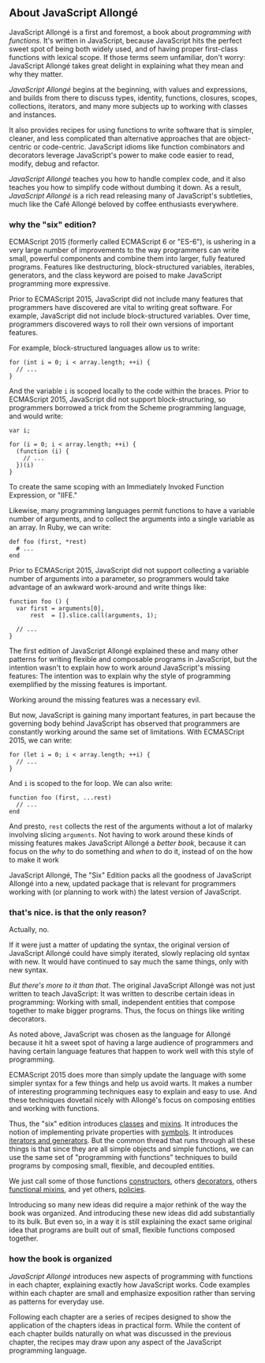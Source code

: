 ## About JavaScript Allongé

JavaScript Allongé is a first and foremost, a book about *programming with functions*. It's written in JavaScript, because JavaScript hits the perfect sweet spot of being both widely used, and of having proper first-class functions with lexical scope. If those terms seem unfamiliar, don't worry: JavaScript Allongé takes great delight in explaining what they mean and why they matter.

*JavaScript Allongé* begins at the beginning, with values and expressions, and builds from there to discuss types, identity, functions, closures, scopes, collections, iterators, and many more subjects up to working with classes and instances.

It also provides recipes for using functions to write software that is simpler, cleaner, and less complicated than alternative approaches that are object-centric or code-centric. JavaScript idioms like function combinators and decorators leverage JavaScript's power to make code easier to read, modify, debug and refactor.

*JavaScript Allongé* teaches you how to handle complex code, and it also teaches you how to simplify code without dumbing it down. As a result, *JavaScript Allongé* is a rich read releasing many of JavaScript's subtleties, much like the Café Allongé beloved by coffee enthusiasts everywhere.

[JavaScript]: https://developer.mozilla.org/en-US/docs/JavaScript

### why the "six" edition?

ECMAScript 2015 (formerly called ECMAScript 6 or "ES-6"), is ushering in a very large number of improvements to the way programmers can write small, powerful components and combine them into larger, fully featured programs. Features like destructuring, block-structured variables, iterables, generators, and the class keyword are poised to make JavaScript programming more expressive.

Prior to ECMAScript 2015, JavaScript did not include many features that programmers have discovered are vital to writing great software. For example, JavaScript did not include block-structured variables. Over time, programmers discovered ways to roll their own versions of important features.

For example, block-structured languages allow us to write:

    for (int i = 0; i < array.length; ++i) {
      // ...
    }
    
And the variable `i` is scoped locally to the code within the braces. Prior to ECMAScript 2015, JavaScript did not support block-structuring, so programmers borrowed a trick from the Scheme programming language, and would write:

    var i;

    for (i = 0; i < array.length; ++i) {
      (function (i) {
        // ...
      })(i)
    }
    
To create the same scoping with an Immediately Invoked Function Expression, or "IIFE."

Likewise, many programming languages permit functions to have a variable number of arguments, and to collect the arguments into a single variable as an array. In Ruby, we can write:

    def foo (first, *rest)
      # ...
    end
    
Prior to ECMAScript 2015, JavaScript did not support collecting a variable number of arguments into a parameter, so programmers would take advantage of an awkward work-around and write things like:

    function foo () {
      var first = arguments[0],
          rest  = [].slice.call(arguments, 1);
          
      // ...
    }

The first edition of JavaScript Allongé explained these and many other patterns for writing flexible and composable programs in JavaScript, but the intention wasn't to explain how to work around JavaScript's missing features: The intention was to explain why the style of programming exemplified by the missing features is important.

Working around the missing features was a necessary evil.

But now, JavaScript is gaining many important features, in part because the governing body behind JavaScript has observed that programmers are constantly working around the same set of limitations. With ECMASCript 2015, we can write:

    for (let i = 0; i < array.length; ++i) {
      // ...
    }

And `i` is scoped to the for loop. We can also write:

    function foo (first, ...rest)
      // ...
    end

And presto, `rest` collects the rest of the arguments without a lot of malarky involving slicing `arguments`. Not having to work around these kinds of missing features makes JavaScript Allongé a *better book*, because it can focus on the *why* to do something and *when* to do it, instead of on the how to make it work

JavaScript Allongé, The "Six" Edition packs all the goodness of JavaScript Allongé into a new, updated package that is relevant for programmers working with (or planning to work with) the latest version of JavaScript.

### that's nice. is that the only reason?

Actually, no.

If it were just a matter of updating the syntax, the original version of JavaScript Allongé could have simply iterated, slowly replacing old syntax with new. It would have continued to say much the same things, only with new syntax.

*But there's more to it than that*. The original JavaScript Allongé was not just written to teach JavaScript: It was written to describe certain ideas in programming: Working with small, independent entities that compose together to make bigger programs. Thus, the focus on things like writing decorators.

As noted above, JavaScript was chosen as the language for Allongé because it hit a sweet spot of having a large audience of programmers and having certain language features that happen to work well with this style of programming.

ECMAScript 2015 does more than simply update the language with some simpler syntax for a few things and help us avoid warts. It makes a number of interesting programming techniques easy to explain and easy to use. And these techniques dovetail nicely with Allongé's focus on composing entities and working with functions.

Thus, the "six" edition introduces [classes](#classes) and [mixins](#mixins). It introduces the notion of implementing private properties with [symbols](#symbols). It introduces [iterators and generators](#collections). But the common thread that runs through all these things is that since they are all simple objects and simple functions, we can use the same set of "programming with functions" techniques to build programs by composing small, flexible, and decoupled entities.

We just call some of those functions [constructors](#new), others [decorators](#decorators), others [functional mixins](#functional-mixins), and yet others, [policies](#policies).

Introducing so many new ideas did require a major rethink of the way the book was organized. And introducing these new ideas did add substantially to its bulk. But even so, in a way it is still explaining the exact same original idea that programs are built out of small, flexible functions composed together.

### how the book is organized

*JavaScript Allongé* introduces new aspects of programming with functions in each chapter, explaining exactly how JavaScript works. Code examples within each chapter are small and emphasize exposition rather than serving as patterns for everyday use.

Following each chapter are a series of recipes designed to show the application of the chapters ideas in practical form. While the content of each chapter builds naturally on what was discussed in the previous chapter, the recipes may draw upon any aspect of the JavaScript programming language.